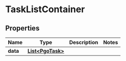 

# TaskListContainer


## Properties

| Name | Type | Description | Notes |
|------------ | ------------- | ------------- | -------------|
|**data** | [**List&lt;PgoTask&gt;**](PgoTask.md) |  |  |




